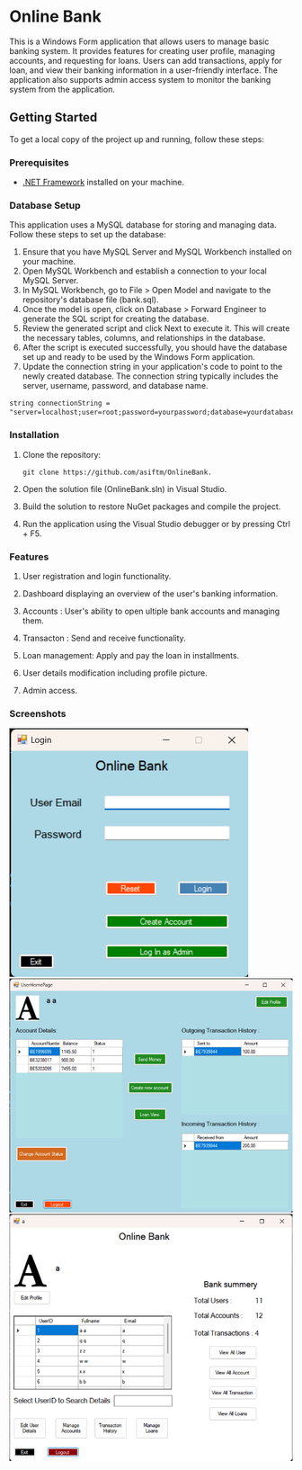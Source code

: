 # Online Bank

This is a Windows Form application that allows users to manage basic banking system. It provides features for creating user profile, managing accounts, and requesting for loans. Users can add transactions, apply for loan, and view their banking information in a user-friendly interface. The application also supports admin access system to monitor the banking system from the application.

## Getting Started

To get a local copy of the project up and running, follow these steps:

### Prerequisites

- [.NET Framework](https://dotnet.microsoft.com/download) installed on your machine.

### Database Setup

This application uses a MySQL database for storing and managing data. Follow these steps to set up the database:

1. Ensure that you have MySQL Server and MySQL Workbench installed on your machine.  
2. Open MySQL Workbench and establish a connection to your local MySQL Server.
3. In MySQL Workbench, go to File > Open Model and navigate to the repository's database file (bank.sql).
4. Once the model is open, click on Database > Forward Engineer to generate the SQL script for creating the database.
5. Review the generated script and click Next to execute it. This will create the necessary tables, columns, and relationships in the database.
6. After the script is executed successfully, you should have the database set up and ready to be used by the Windows Form application.
7. Update the connection string in your application's code to point to the newly created database. The connection string typically includes the server, username, password, and database name.
  ```
  string connectionString = "server=localhost;user=root;password=yourpassword;database=yourdatabase;";
  ```
### Installation

1. Clone the repository:
   ```shell
   git clone https://github.com/asiftm/OnlineBank.
   ```
2. Open the solution file (OnlineBank.sln) in Visual Studio.

3. Build the solution to restore NuGet packages and compile the project.

4. Run the application using the Visual Studio debugger or by pressing Ctrl + F5.

### Features
1. User registration and login functionality.

2. Dashboard displaying an overview of the user's banking information.

3. Accounts : User's ability to open ultiple bank accounts and managing them.

4. Transacton : Send and receive functionality.

5. Loan management: Apply and pay the loan in installments.

6. User details modification including profile picture.

7. Admin access.

### Screenshots
![](Screenshots/Screenshot%202023-06-13%20041026.png)
![](Screenshots/Screenshot%202023-06-13%20041041.png)
![](Screenshots/Screenshot%202023-06-13%20041115.png)
